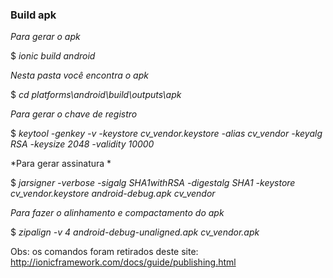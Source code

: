### Build apk ###

*Para gerar o apk*

$ _ionic build android_


*Nesta pasta você encontra o apk*

$ _cd platforms\android\build\outputs\apk_

*Para gerar o chave de registro*

$ _keytool -genkey -v -keystore cv_vendor.keystore -alias cv_vendor -keyalg RSA -keysize 2048 -validity 10000_

*Para gerar assinatura *

$ _jarsigner -verbose -sigalg SHA1withRSA -digestalg SHA1 -keystore cv_vendor.keystore android-debug.apk cv_vendor_

*Para fazer o alinhamento e compactamento do apk*

$ _zipalign -v 4 android-debug-unaligned.apk cv_vendor.apk_

Obs: os comandos foram retirados deste site: http://ionicframework.com/docs/guide/publishing.html